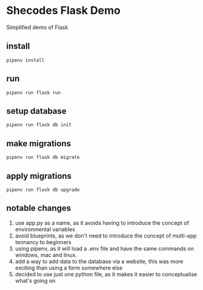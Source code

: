 # Shecodes Flask Demo

Simplified demo of Flask

## install

    pipenv install

## run

    pipenv run flask run

## setup database

    pipenv run flask db init

## make migrations

    pipenv run flask db migrate

## apply migrations

    pipenv run flask db upgrade

## notable changes

1. use app.py as a name, as it avoids having to introduce the concept of environmental variables
1. avoid blueprints, as we don't need to introduce the concept of multi-app tennancy to beginners
1. using pipenv, as it will load a .env file and have the same commands on windows, mac and linux.
1. add a way to add data to the database via a website, this was more exciting than using a form somewhere else
1. decided to use just one python file, as it makes it easier to conceptualise what's going on